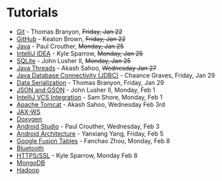 Tutorials
=========

* [Git](https://github.com/CourseReps/ECEN489-Spring2016/wiki/git) - Thomas Branyon, ~~Friday, Jan 22~~
* [GitHub](https://github.com/CourseReps/ECEN489-Spring2016/wiki/github) - Keaton Brown, ~~Friday, Jan 22~~
* [Java](https://github.com/CourseReps/ECEN489-Spring2016/wiki/java) - Paul Crouther, ~~Monday, Jan 25~~
* [IntelliJ IDEA](https://github.com/CourseReps/ECEN489-Spring2016/wiki/intellij) - Kyle Sparrow, ~~Monday, Jan 25~~
* [SQLite](https://github.com/CourseReps/ECEN489-Spring2016/wiki/sqlite) - John Lusher II, ~~Monday, Jan 25~~
* [Java Threads](https://github.com/CourseReps/ECEN489-Spring2016/wiki/threads) - Akash Sahoo, ~~Wednesday Jan 27~~
* [Java Database Connectivity (JDBC)](https://github.com/CourseReps/ECEN489-Spring2016/wiki/jdbc) - Chaance Graves, Friday, Jan 29
* [Data Serialization](https://github.com/CourseReps/ECEN489-Spring2016/wiki/serialization) - Thomas Branyon, Friday, Jan 29
* [JSON and GSON](https://github.com/CourseReps/ECEN489-Spring2016/wiki/json) - John Lusher II, Monday, Feb 1
* [IntelliJ VCS Integration](https://github.com/CourseReps/ECEN489-Spring2016/wiki/intellij_vcs) - Sam Shore, Monday, Feb 1
* [Apache Tomcat](https://github.com/CourseReps/ECEN489-Spring2016/wiki/tomcat) - Akash Sahoo, Wednesday Feb 3rd
* [JAX-WS](https://github.com/CourseReps/ECEN489-Spring2016/wiki/jaxws)
* [Doxygen](https://github.com/CourseReps/ECEN489-Spring2016/wiki/doxygen)
* [Android Studio](https://github.com/CourseReps/ECEN489-Spring2016/wiki/androidstudio) - Paul Crouther, Wednesday, Feb 3
* [Android Architecture](https://github.com/CourseReps/ECEN489-Spring2016/wiki/android) - Yanxiang Yang, Friday, Feb 5
* [Google Fusion Tables](https://github.com/CourseReps/ECEN489-Spring2016/wiki/fusiontables) - Fanchao Zhou, Monday, Feb 8
* [Bluetooth](https://github.com/CourseReps/ECEN489-Spring2016/wiki/bluetooth)
* [HTTPS/SSL](https://github.com/CourseReps/ECEN489-Spring2016/wiki/https_ssl) - Kyle Sparrow, Monday Feb 8
* [MongoDB](https://github.com/CourseReps/ECEN489-Spring2016/wiki/mongodb)
* [Hadoop](https://github.com/CourseReps/ECEN489-Spring2016/wiki/hadoop)
